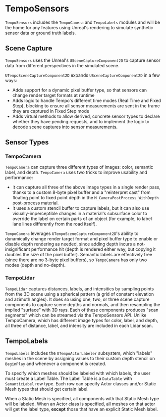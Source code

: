 # TempoSensors
`TempoSensors` includes the `TempoCamera` and `TempoLabels` modules and will be the home for any features using Unreal's rendering to simulate synthetic sensor data or ground truth labels.

## Scene Capture
`TempoSensors` uses the Unreal's `USceneCaptureComponent2D` to capture sensor data from different perspectives in the simulated scene.

`UTempoSceneCaptureComponent2D` expands `USceneCaptureComponent2D` in a few ways:
- Adds support for a dynamic pixel buffer type, so that sensors can change render target formats at runtime
- Adds logic to handle Tempo's different time modes (Real Time and Fixed Step), blocking to ensure all sensor measurements are sent in the frame they are captured in Fixed Step mode
- Adds virtual methods to allow derived, concrete sensor types to declare whether they have pending requests, and to implement the logic to decode scene captures into sensor measurements.

## Sensor Types
### TempoCamera
`TempoCamera` can capture three different types of images: color, semantic label, and depth. `TempoCamera` uses two tricks to improve usability and performance:
- It can capture all three of the above image types in a single render pass, thanks to a custom 8-byte pixel buffer and a "reinterpret cast" from floating point to fixed point depth in the `M_CameraPostProcess_WithDepth` post-process material.
- It uses a custom stencil buffer to capture labels, but it can also use visually-imperceptible changes in a material's subsurface color to override the label on certain parts of an object (for example, to label lane lines differently from the road itself).

`TempoCamera` leverages `UTempoSceneCaptureComponent2D`'s ability to dynamically change render target format and pixel buffer type to enable or disable depth rendering as needed, since adding depth incurs a not-insignificant performance hit (depth is rendered either way, but copying it doubles the size of the pixel buffer). Semantic labels are effectively free (since there are no 3-byte pixel buffers), so `TempoCamera` has only two modes (depth and no-depth).

### TempoLidar
`TempoLidar` captures distances, labels, and intensities by sampling points from the 3D scene using a spherical pattern (a grid of constant elevation and azimuth angles). It does so using one, two, or three scene capture components to capture scene depths and normals, and then resampling the implied "surface" with 3D rays. Each of these components produces "scan segments" which can be streamed via the TempoSensors API. Unlike TempoCamera, which has different image types for color, label, and depth, all three of distance, label, and intensity are included in each Lidar scan.

## TempoLabels
`TempoLabels` includes the `UTempoActorLabeler` subsystem, which "labels" meshes in the scene by assigning values to their custom depth stencil on `BeginPlay` and whenever a component is created.

To specify which meshes should be labeled with which labels, the user must create a Label Table. The Label Table is a `DataTable` with `SemanticLabel` row type. Each row can specify Actor classes and/or Static Mesh types that should get certain label.

When a Static Mesh is specified, all components with that Static Mesh type will be labeled. When an Actor class is specified, all meshes on that actor will get the label type, **except** those that have an explicit Static Mesh label.
